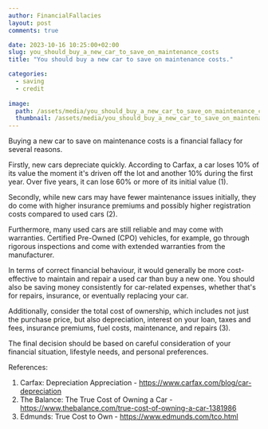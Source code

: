 ```yaml
---
author: FinancialFallacies
layout: post
comments: true

date: 2023-10-16 10:25:00+02:00  
slug: you_should_buy_a_new_car_to_save_on_maintenance_costs
title: "You should buy a new car to save on maintenance costs."

categories:
  - saving
  - credit
  
image:
  path: /assets/media/you_should_buy_a_new_car_to_save_on_maintenance_costs.jpg
  thumbnail: /assets/media/you_should_buy_a_new_car_to_save_on_maintenance_costs.jpg
---
```


Buying a new car to save on maintenance costs is a financial fallacy for several reasons. 

Firstly, new cars depreciate quickly. According to Carfax, a car loses 10% of its value the moment it's driven off the lot and another 10% during the first year. Over five years, it can lose 60% or more of its initial value (1).

Secondly, while new cars may have fewer maintenance issues initially, they do come with higher insurance premiums and possibly higher registration costs compared to used cars (2).

Furthermore, many used cars are still reliable and may come with warranties. Certified Pre-Owned (CPO) vehicles, for example, go through rigorous inspections and come with extended warranties from the manufacturer.

In terms of correct financial behaviour, it would generally be more cost-effective to maintain and repair a used car than buy a new one. You should also be saving money consistently for car-related expenses, whether that's for repairs, insurance, or eventually replacing your car. 

Additionally, consider the total cost of ownership, which includes not just the purchase price, but also depreciation, interest on your loan, taxes and fees, insurance premiums, fuel costs, maintenance, and repairs (3). 

The final decision should be based on careful consideration of your financial situation, lifestyle needs, and personal preferences.

References:
1. Carfax: Depreciation Appreciation - https://www.carfax.com/blog/car-depreciation 
2. The Balance: The True Cost of Owning a Car - https://www.thebalance.com/true-cost-of-owning-a-car-1381986 
3. Edmunds: True Cost to Own - https://www.edmunds.com/tco.html
